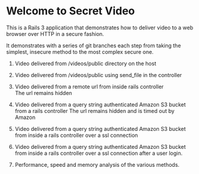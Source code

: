 # Welcome to Secret Video

This is a Rails 3 application that demonstrates how to deliver video to a web browser
over HTTP in a secure fashion.

It demonstrates with a series of git branches each step from taking the simplest, insecure method to the 
most complex secure one.

1. Video delivered from /videos/public directory on the host 
2. Video delivered from /videos/public using send_file in the controller
3. Video delivered from a remote url from inside  rails controller  
   The url remains hidden

4. Video delivered from a query string authenticated Amazon S3 bucket from a rails controller
   The url remains hidden and is timed out by Amazon
5. Video delivered from a query string authenticated Amazon S3 bucket from inside a rails controller
over a ssl connection
6. Video delivered from a query string authenticated Amazon S3 bucket from inside a rails controller
over a ssl connection after a user login.
7. Performance, speed and memory analysis of the various methods.

